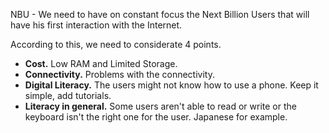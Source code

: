 NBU - We need to have on constant focus the Next Billion Users that will have his first interaction with the Internet.

According to this, we need to considerate 4 points.
- **Cost.** Low RAM and Limited Storage.
- **Connectivity.** Problems with the connectivity.
- **Digital Literacy.** The users might not know how to use a phone. Keep it simple, add tutorials.
- **Literacy in general.** Some users aren't able to read or write or the keyboard isn't the right one for the user. Japanese for example.